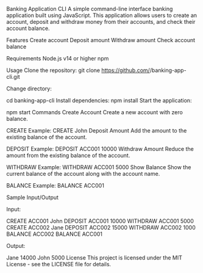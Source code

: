 Banking Application CLI
A simple command-line interface banking application built using JavaScript. This application allows users to create an account, deposit and withdraw money from their accounts, and check their account balance.

Features
Create account
Deposit amount
Withdraw amount
Check account balance

Requirements
Node.js v14 or higher
npm

Usage
Clone the repository:
git clone https://github.com/<your-github-username>/banking-app-cli.git

Change directory:

cd banking-app-cli
Install dependencies:
npm install
Start the application:


npm start
Commands
Create Account
Create a new account with zero balance.


CREATE <name>
Example:
CREATE John
Deposit Amount
Add the amount to the existing balance of the account.


DEPOSIT <account-number> <amount>
Example:
DEPOSIT ACC001 10000
Withdraw Amount
Reduce the amount from the existing balance of the account.


WITHDRAW <account-number> <amount>
Example:
WITHDRAW ACC001 5000
Show Balance
Show the current balance of the account along with the account name.


BALANCE <account-number>
Example:
BALANCE ACC001

Sample Input/Output

Input:

CREATE ACC001 John
DEPOSIT ACC001 10000
WITHDRAW ACC001 5000
CREATE ACC002 Jane
DEPOSIT ACC002 15000
WITHDRAW ACC002 1000
BALANCE ACC002
BALANCE ACC001

Output:

Jane 14000
John 5000
License
This project is licensed under the MIT License - see the LICENSE file for details.
